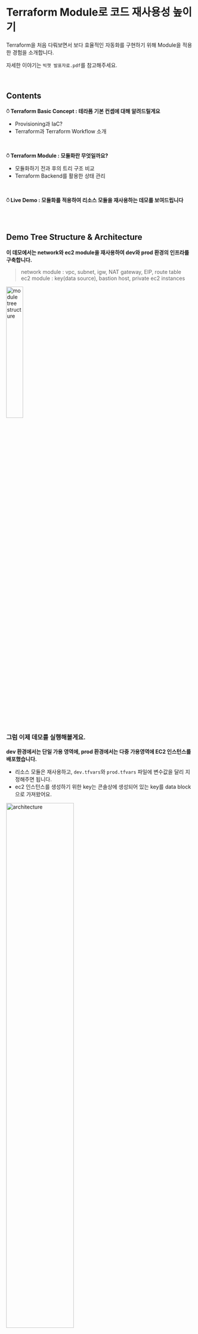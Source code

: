 # Terraform Module로 코드 재사용성 높이기

Terraform을 처음 다뤄보면서 보다 효율적인 자동화를 구현하기 위해 Module을 적용한 경험을 소개합니다.

자세한 이야기는 `빅챗 발표자료.pdf`를 참고해주세요.

<br>

## Contents

**⍥ Terraform Basic Concept : 테라폼 기본 컨셉에 대해 알려드릴게요**

- Provisioning과 IaC?
- Terraform과 Terraform Workflow 소개
<br>

**⍥ Terraform Module : 모듈화란 무엇일까요?**

- 모듈화하기 전과 후의 트리 구조 비교
- Terraform Backend를 활용한 상태 관리
<br>

**⍥ Live Demo : 모듈화를 적용하여 리소스 모듈을 재사용하는 데모를 보여드립니다**

<br>
<br>

## Demo Tree Structure & Architecture
**이 데모에서는 network와 ec2 module을 재사용하여 dev와 prod 환경의 인프라를 구축합니다.**

> network module : vpc, subnet, igw, NAT gateway, EIP, route table  
> ec2 module : key(data source), bastion host, private ec2 instances

<img alt="module tree structure" src="https://user-images.githubusercontent.com/70079416/230025387-f166db5f-0c01-4138-80f9-86c619376e02.png" width=30% height=30%>

<br>

### 그럼 이제 데모를 실행해볼게요.

**dev 환경에서는 단일 가용 영역에, prod 환경에서는 다중 가용영역에 EC2 인스턴스를 배포했습니다.**

- 리소스 모듈은 재사용하고, `dev.tfvars`와 `prod.tfvars` 파일에 변수값을 달리 지정해주면 됩니다.
- ec2 인스턴스를 생성하기 위한 key는 콘솔상에 생성되어 있는 key를 data block으로 가져왔어요.

<img alt="architecture" src="https://user-images.githubusercontent.com/70079416/230025362-e9480b2a-48ed-4cba-ab26-652ddf98a267.png" width=60% height=60%>

<br>

## CLI Commands for Demo

데모를 실행하기 위해 사전에 homebrew로 aws cli(v2)와 terraform을 설치해야 해요.

- terraform의 경로를 확인하고 tf로 커맨드를 단축시킬 수 있어요.
  ```bash
  which terraform
  sudo ln /usr/local/bin/terraform /usr/local/bin/tf
  ```
- 그리고 콘솔에 ec2 인스턴스를 생성하기 위한 key pair가 생성되어 있어야 하고, `modules/ec2/main.tf` 파일에서 최상단의 key data block을 찾아 `key_name`을 변경해줍니다.

<br>
<br>

#### 1. (백엔드 구성 시) global 폴더에서 S3와 DynamoDB 테이블을 먼저 프로비저닝합니다.

```bash
# terraform-demo/global
tf init
tf fmt # check and apply a canonical format
tf validate # verify if configuration files are valid
tf plan --var-file
```

#### 2. dev 환경의 리소스를 프로비저닝합니다.
 - 백엔드를 구성하지 않았다면 `terraform` block으로 작성한 백엔드 코드는 주석처리해주세요!

```bash
# terraform-demo/root/dev
tf init
tf fmt & tf validate # optional step
tf plan --var-file=dev.tfvars
tf apply --var-file=dev.tfvars -auto-approve
```

#### 3. prod 환경의 리소스를 프로비저닝합니다. `.tfvars` 파일만 다르게 적용하면 돼요.

```bash
# terraform-demo/root/prod
tf init
tf fmt & tf validate # optional step
tf plan --var-file=prod.tfvars
tf apply --var-file=prod.tfvars -auto-approve
```

<img alt="instance console" src="https://user-images.githubusercontent.com/70079416/230025375-5a39e2fe-5740-407b-8c7d-4e2d0ea05bbf.png">

<br>

#### 4. 요금이 부과되는 리소스가 포함되어 있으므로 프로비저닝한 리소스를 반드시 삭제합니다.

```bash
# terraform-demo/root/dev
tf destroy -var-file=dev.tfvars

# terraform-demo/root/prod
tf destroy -var-file=prod.tfvars
```

<br>

## References

🖥️ Web : [Terraform Docs](https://registry.terraform.io/providers/hashicorp/aws/latest/docs)

📚 Book : Terraform Up&Running _by Oreilly_

🐹 Support & Advice : **AUSG 명예 안아줘요** 🌟
